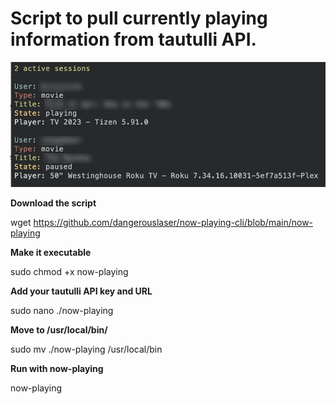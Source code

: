 <h1>Script to pull currently playing information from tautulli API.</h1>

<img src="https://github.com/dangerouslaser/now-playing-cli/blob/main/now-playing.png">

<b>Download the script</b>

wget https://github.com/dangerouslaser/now-playing-cli/blob/main/now-playing

<b>Make it executable</b>

sudo chmod +x now-playing

<b>Add your tautulli API key and URL</b>

sudo nano ./now-playing

<b>Move to /usr/local/bin/</b>

sudo mv ./now-playing /usr/local/bin

<b>Run with now-playing</b>

now-playing
